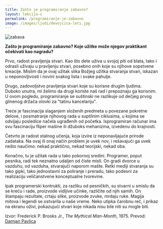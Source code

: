 ```yaml
---
title: Zašto je programiranje zabavno?
layout: lekcija-c
permalink: /programiranje-je-zabavno
image: /images/ljudi/devojcica-leti.jpg
---
```


![zabava]({{page.image}})

**Zašto je programiranje zabavno? Koje užitke može njegov praktikant očekivati kao nagradu?**

Prvo, radost pravljenja stvari. Kao što dete uživa u svojoj piti od blata, tako i odrasli uživaju u pravljenju stvari, posebno onih koje su njihove sopstvene kreacije. Mislim da je ovaj užitak slika Božjeg užitka stvaranja stvari, iskazan u neponovljivosti i novini svakog lista i svake pahulje.

Drugo, zadovoljstvo pravljenja stvari koje su korisne drugim ljudima. Duboko unutra, mi želimo da drugi koriste naš rad i prepoznaju ga korisnim. U ovom pogledu, programiranje se suštinski ne razlikuje od dečjeg prvog glinenog držača olovki za "tatinu kancelariju".

Treće je fascinacija slaganjem složenih predmeta u povezane pokretne delove, i posmatranje njihovog rada u suptilnim ciklusima, u kojima se odvijaju posledice načela ugrađenih od početka. Isprogramiran računar ima svu fascinaciju fliper mašine ili džuboks mehanizma, izvedenu do krajnosti.

Četvrto je radost stalnog učenja, koja izvire iz neponavljajuće prirode zadataka. Na ovaj ili onaj način problem je uvek nov, i rešavajući ga uvek nešto naučimo: nekad praktično, nekad teorijski, nekad oba.

Konačno, tu je užitak rada u tako pokornoj sredini. Programer, poput pesnika, radi tek neznatno udaljen od čiste misli. On gradi dvorce u vazduhu, od vazduha, stvarajući naporom mašte. Retki mediji stvaranja su tako gipki, tako jednostavni za poliranje i preradu, tako podesni za realizaciju veličanstvene konceptualne tvorevine.

Ipak programerski kontrukti, za razliku od pesničkih, su stvarni u smislu da se kreću i rade, proizvode vidljive učinke, različite od njih samih. On štampaju rezultate, crtaju slike, proizvode zvuke, mrdaju ruke. Magija mitova i legendi se ostvarila u naše vreme. Neko utipka čarobnu reč, i prikaz na ekranu oživi, pokazujući stvari koje nikada nisu bile niti su mogle biti.


Izvor: Frederick P. Brooks Jr., *The Mythical Man-Month*, 1975. Prevod: [Damjan Pavlica](/damjan-pavlica)
